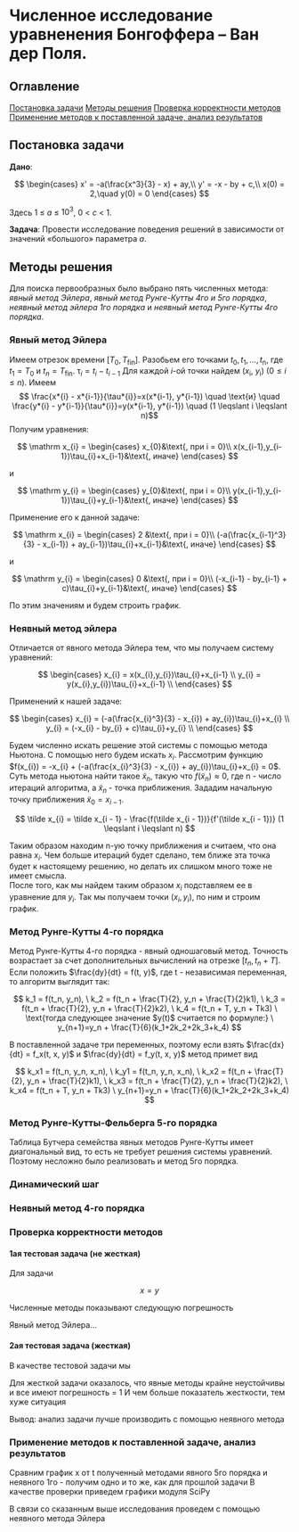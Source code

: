 # Численное исследование уравненения Бонгоффера – Ван дер Поля.

## Оглавление

[Постановка задачи](#1)
[Методы решения](#2)
[Проверка корректности методов](#3)
[Применение методов к поставленной задаче, анализ результатов](#4)

<a id="1"></a>

## Постановка задачи

**Дано**:

$$
    \begin{cases}
    x' = -a(\frac{x^3}{3} - x) + ay,\\
    y' = -x - by + c,\\
    x(0) = 2,\quad y(0) = 0
    \end{cases}
$$

Здесь 1 $\leq$ _a_ $\leq$ $10^3$, 0 < _c_ < 1.

**Задача**:
Провести исследование поведения решений в зависимости от значений «большого» параметра _a_.

<a id="2"></a>

## Методы решения

Для поиска первообразных было выбрано пять численных метода: _явный метод Эйлера_, _явный метод Рунге-Кутты 4го и 5го порядка_, _неявный метод эйлера 1го порядка_ и _неявный метод Рунге-Кутты 4го порядка_.

### Явный метод Эйлера

Имеем отрезок времени $[T_{0}, T_{\mathrm{fin}}]$. Разобьем его точками $t_{0}, 
t_{1}, \ldots, t_{\mathrm{n}}$, где $t_{1}=T_{0}$ и $t_{n}=T_{\mathrm{fin}}$.
$\mathrm \tau_{i} = t_{i} - t_{i-1}$
Для каждой $i$-ой точки найдем ($x_{\mathrm{i}}$, $y_{\mathrm{i}}$) ($\mathrm 0 
\leqslant i \leqslant n$). Имеем $$ \frac{x*{i} - x*{i-1}}{\tau*{i}}=x(x*{i-1},
y*{i-1}) \quad \text{и} \quad \frac{y*{i} - y*{i-1}}{\tau*{i}}=y(x*{i-1},
y*{i-1}) \quad (1 \leqslant i \leqslant n)$$ Получим уравнения:

$$
\mathrm
    x_{i} = \begin{cases} x_{0}&\text{, при i = 0}\\
    x(x_{i-1},y_{i-1})\tau_{i}+x_{i-1}&\text{, иначе} \end{cases}
$$

и

$$
\mathrm
    y_{i} = \begin{cases} y_{0}&\text{, при i = 0}\\
    y(x_{i-1},y_{i-1})\tau_{i}+y_{i-1}&\text{, иначе} \end{cases}
$$

Применение его к данной задаче:

$$
\mathrm
    x_{i} = \begin{cases} 2 &\text{, при i = 0}\\
    (-a(\frac{x_{i-1}^3}{3} - x_{i-1}) + ay_{i-1})\tau_{i}+x_{i-1}&\text{, иначе} \end{cases}
$$

и

$$
\mathrm
    y_{i} = \begin{cases} 0 &\text{, при i = 0}\\
    (-x_{i-1} - by_{i-1} + c)\tau_{i}+y_{i-1}&\text{, иначе} \end{cases}
$$

По этим значениям и будем строить график.

### Неявный метод эйлера

Отличается от явного метода Эйлера тем, что мы получаем систему уравнений:

$$
    \begin{cases}
    x_{i} = x(x_{i},y_{i})\tau_{i}+x_{i-1} \\
    y_{i} = y(x_{i},y_{i})\tau_{i}+x_{i-1} \\
    \end{cases}
$$

Применений к нашей задаче:

$$
    \begin{cases}
    x_{i} = (-a(\frac{x_{i}^3}{3} - x_{i}) + ay_{i})\tau_{i}+x_{i} \\
    y_{i} = (-x_{i} - by_{i} + c)\tau_{i}+y_{i} \\
    \end{cases}
$$

Будем численно искать решение этой системы с помощью метода Ньютона. С помощью
него будем искать $x_{i}$. Рассмотрим функцию  
$f(x_{i}) = -x_{i} + (-a(\frac{x_{i}^3}{3} - x_{i}) + ay_{i})\tau_{i}+x_{i} = 0$.
Суть метода ньютона найти такое $\tilde x_{n}$, такую что $f(\tilde x_{n}) 
\approx 0$, где $\mathrm n$ - число итераций алгоритма, а $\tilde x_{n}$ - точка
приближения. Зададим начальную точку приближения $\tilde x_{0} = x_{i - 1}$.

$$
\tilde x_{i} = \tilde x_{i - 1} -
\frac{f(\tilde x_{i - 1})}{f'(\tilde x_{i - 1})} (1 \leqslant i \leqslant n)
$$

Таким образом находим n-ую точку приближения и считаем, что она равна $x_{i}$.
Чем больше итераций будет сделано, тем ближе эта точка будет к настоящему решению, но
делать их слишком много тоже не имеет смысла.  
После того, как мы найдем таким образом $x_{i}$ подставляем ее в уравнение для
$y_{i}$. Так мы получаем точки $(x_{i}, y_{i})$, по ним и строим график.

### Метод Рунге-Кутты 4-го порядка

Метод Рунге-Кутты 4-го порядка - явный одношаговый метод. Точность возрастает за счет дополнительных вычислений на отрезке $[t_n, t_n + T]$.
Если положить $\frac{dy}{dt} = f(t, y)$, где t - независимая переменная, то алгоритм выглядит так:

$$
    k_1 = f(t_n, y_n), \
    k_2 = f(t_n + \frac{T}{2}, y_n + \frac{T}{2}k1), \
    k_3 = f(t_n + \frac{T}{2}, y_n + \frac{T}{2}k2), \
    k_4 = f(t_n + T, y_n + Tk3) \
    \text{тогда следующее значение $y(t)$ считается по формуле:} \
    y_{n+1}=y_n + \frac{T}{6}(k_1+2k_2+2k_3+k_4)
$$

В поставленной задаче три переменных, поэтому если взять $\frac{dx}{dt} = f_x(t, x, y)$ и $\frac{dy}{dt} = f_y(t, x, y)$ метод примет вид

$$
    k_x1 = f(t_n, y_n, x_n), \
    k_y1 = f(t_n, y_n, x_n), \
    k_x2 = f(t_n + \frac{T}{2}, y_n + \frac{T}{2}k1), \
    k_x3 = f(t_n + \frac{T}{2}, y_n + \frac{T}{2}k2), \
    k_x4 = f(t_n + T, y_n + Tk3) \
    y_{n+1}=y_n + \frac{T}{6}(k_1+2k_2+2k_3+k_4)
$$

### Метод Рунге-Кутты-Фельберга 5-го порядка

Таблица Бутчера семейства явных методов Рунге-Кутты имеет диагональный вид, то есть не требует решения системы уравнений. Поэтому несложно было реализовать и метод 5го порядка.

### Динамический шаг

### Неявный метод 4-го порядка

<a id="3"></a>

### Проверка корректности методов

#### 1ая тестовая задача (не жесткая)

Для задачи

$$
x=y
$$

Численные методы показывают следующую погрешность

Явный метод Эйлера...

#### 2ая тестовая задача (жесткая)
В качестве тестовой задачи мы

Для жесткой задачи оказалось, что явные методы крайне неустойчивы и все имеют погрешность = 1
И чем больше показатель жесткости, тем хуже ситуация


Вывод: анализ задачи лучше производить с помощью неявного метода

<a id="4"></a>

### Применение методов к поставленной задаче, анализ результатов

Сравним график x от t полученный методами явного 5го порядка и неявного 1го - получим одно и то же, как для прошлой задачи
В качестве проверки приведем графики модуля SciPy

В связи со сказанным выше исследования проведем с помощью неявного метода Эйлера

